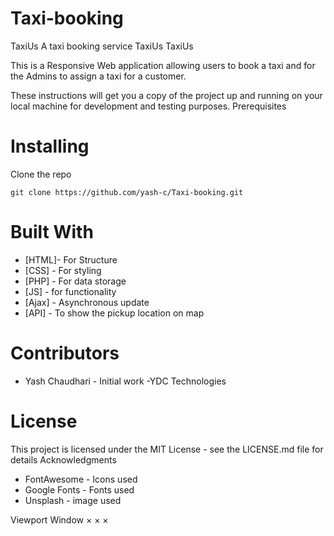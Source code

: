 # Taxi-booking
TaxiUs
A taxi booking service 
TaxiUs
TaxiUs

This is a Responsive Web application allowing users to book a taxi and for the Admins to assign a taxi for a customer.

These instructions will get you a copy of the project up and running on your local machine for development and testing purposes.
Prerequisites

# Installing

Clone the repo
```
git clone https://github.com/yash-c/Taxi-booking.git
```
# Built With

* [HTML]- For Structure
* [CSS] - For styling
* [PHP] - For data storage
* [JS] - for functionality
* [Ajax] - Asynchronous update
* [API] - To show the pickup location on map

# Contributors

* Yash Chaudhari - Initial work -YDC Technologies

# License

This project is licensed under the MIT License - see the LICENSE.md file for details
Acknowledgments

* FontAwesome - Icons used
* Google Fonts - Fonts used
* Unsplash - image used

Viewport Window × × ×
